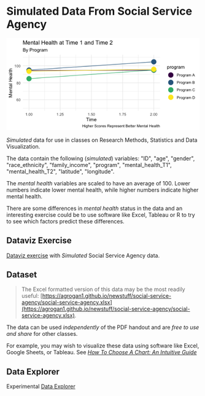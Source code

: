 # Simulated Data From Social Service Agency

![Mental Health By Program](slopegraph.png)

*Simulated* data for use in classes on Research Methods, Statistics and Data Visualization.

The data contain the following (*simulated*) variables:  "ID", "age", "gender", "race_ethnicity", "family_income", "program", "mental_health_T1", "mental_health_T2", "latitude", "longitude".

The *mental health* variables are scaled to have an average of 100. Lower numbers indicate lower mental health, while higher numbers indicate higher mental health.

There are some differences in *mental health* status in the data and an interesting exercise could be to use software like Excel, Tableau or R to try to see which factors predict these differences.

## Dataviz Exercise

[Dataviz exercise](https://agrogan1.github.io/newstuff/social-service-agency/social-service-agency.pdf) with *Simulated* Social Service Agency data.

## Dataset

> The Excel formatted version of this data may be the most readily useful: [https://agrogan1.github.io/newstuff/social-service-agency/social-service-agency.xlsx](https://agrogan1.github.io/newstuff/social-service-agency/social-service-agency.xlsx).

The data can be used *independently* of the PDF handout and are *free to use and share* for other classes.

For example, you may wish to visualize these data using software like Excel, Google Sheets, or Tableau. See [*How To Choose A Chart: An Intuitive Guide*](https://agrogan1.github.io/newstuff/how-to-choose-a-chart-intuitive/how-to-choose-a-chart-intuitive.pdf)

## Data Explorer

Experimental [Data Explorer](./data-explorer.html)




